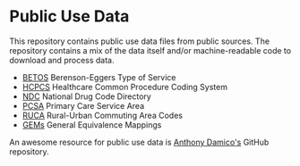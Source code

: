 # Public Use Data

This repository contains public use data files from public sources.
The repository contains a mix of the data itself and/or machine-readable code to download and process data.

* [BETOS](https://github.com/chse-ohsu/PublicUseData/tree/master/BETOS) Berenson-Eggers Type of Service
* [HCPCS](https://github.com/chse-ohsu/PublicUseData/tree/master/HCPCS) Healthcare Common Procedure Coding System
* [NDC](https://github.com/chse-ohsu/PublicUseData/tree/master/NDC) National Drug Code Directory
* [PCSA](https://github.com/chse-ohsu/PublicUseData/tree/master/PCSA) Primary Care Service Area
* [RUCA](https://github.com/chse-ohsu/PublicUseData/tree/master/RUCA) Rural-Urban Commuting Area Codes
* [GEMs](https://github.com/chse-ohsu/PublicUseData/tree/master/GEMs) General Equivalence Mappings

An awesome resource for public use data is [Anthony Damico's](https://github.com/ajdamico/asdfree) GitHub repository.
